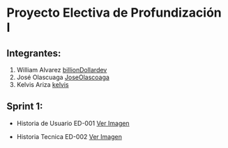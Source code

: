 # Proyecto Electiva de Profundización I

## Integrantes:

1. William Alvarez [billionDollardev](https://github.com/billionDollardev "billionDollardev")
2. José Olascuaga [JoseOlascoaga](https://github.com/JoseOlascoaga "JoseOlascoaga")
3. Kelvis Ariza [kelvis](https://github.com/billionDollardev "kelvis")

## Sprint 1:

- Historia de Usuario ED-001 [Ver Imagen](https://drive.google.com/drive/u/0/my-drive "Ver Imagen")

- Historia Tecnica ED-002  [Ver Imagen](https://drive.google.com/drive/u/0/my-drive "Ver Imagen")
